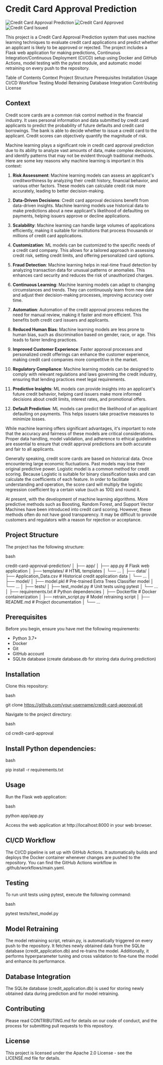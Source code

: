# Credit Card Approval Prediction

![Credit Card Approval Prediction](https://th.bing.com/th/id/OIP.6HyOVBe3qnbodDgymUuTVgHaDW?pid=ImgDet&rs=1)
![Credit Card Approved](https://cdn.gobankingrates.com/wp-content/uploads/2016/07/istock_21970466_large-2.jpg)
![Credit Card Issued](https://miro.medium.com/max/1200/1*oLsdDr8xP3h2j66YFXyMXQ.jpeg)

This project is a Credit Card Approval Prediction system that uses machine learning techniques to evaluate credit card applications and predict whether an applicant is likely to be approved or rejected. The project includes a Flask web application for making predictions, Continuous Integration/Continuous Deployment (CI/CD) setup using Docker and GitHub Actions, model testing with the pytest module, and automatic model retraining on every push to the repository.

Table of Contents
Context
Project Structure
Prerequisites
Installation
Usage
CI/CD Workflow
Testing
Model Retraining
Database Integration
Contributing
License

## Context

Credit score cards are a common risk control method in the financial industry. It uses personal information and data submitted by credit card applicants to predict the probability of future defaults and credit card borrowings. The bank is able to decide whether to issue a credit card to the applicant. Credit scores can objectively quantify the magnitude of risk.

Machine learning plays a significant role in credit card approval prediction due to its ability to analyze vast amounts of data, make complex decisions, and identify patterns that may not be evident through traditional methods. Here are some key reasons why machine learning is important in this context:

1. **Risk Assessment**: Machine learning models can assess an applicant's creditworthiness by analyzing their credit history, financial behavior, and various other factors. These models can calculate credit risk more accurately, leading to better decision-making.

2. **Data-Driven Decisions**: Credit card approval decisions benefit from data-driven insights. Machine learning models use historical data to make predictions about a new applicant's likelihood of defaulting on payments, helping issuers approve or decline applications.

3. **Scalability**: Machine learning can handle large volumes of applications efficiently, making it suitable for institutions that process thousands or millions of credit card applications.

4. **Customization**: ML models can be customized to the specific needs of a credit card company. This allows for a tailored approach in assessing credit risk, setting credit limits, and offering personalized card options.

5. **Fraud Detection**: Machine learning helps in real-time fraud detection by analyzing transaction data for unusual patterns or anomalies. This enhances card security and reduces the risk of unauthorized charges.

6. **Continuous Learning**: Machine learning models can adapt to changing circumstances and trends. They can continuously learn from new data and adjust their decision-making processes, improving accuracy over time.

7. **Automation**: Automation of the credit approval process reduces the need for manual review, making it faster and more efficient. This benefits both credit card issuers and applicants.

8. **Reduced Human Bias**: Machine learning models are less prone to human bias, such as discrimination based on gender, race, or age. This leads to fairer lending practices.

9. **Improved Customer Experience**: Faster approval processes and personalized credit offerings can enhance the customer experience, making credit card companies more competitive in the market.

10. **Regulatory Compliance**: Machine learning models can be designed to comply with relevant regulations and laws governing the credit industry, ensuring that lending practices meet legal requirements.

11. **Predictive Insights**: ML models can provide insights into an applicant's future credit behavior, helping card issuers make more informed decisions about credit limits, interest rates, and promotional offers.

12. **Default Prediction**: ML models can predict the likelihood of an applicant defaulting on payments. This helps issuers take proactive measures to minimize losses.

While machine learning offers significant advantages, it's important to note that the accuracy and fairness of these models are critical considerations. Proper data handling, model validation, and adherence to ethical guidelines are essential to ensure that credit approval predictions are both accurate and fair to all applicants.
 
Generally speaking, credit score cards are based on historical data. Once encountering large economic fluctuations. Past models may lose their original predictive power. Logistic model is a common method for credit scoring. Because Logistic is suitable for binary classification tasks and can calculate the coefficients of each feature. In order to facilitate understanding and operation, the score card will multiply the logistic regression coefficient by a certain value (such as 100) and round it.
 
At present, with the development of machine learning algorithms. More predictive methods such as Boosting, Random Forest, and Support Vector Machines have been introduced into credit card scoring. However, these methods often do not have good transparency. It may be difficult to provide customers and regulators with a reason for rejection or acceptance.

## Project Structure

The project has the following structure:

bash

credit-card-approval-prediction/
│
├── app/
│   ├── app.py                # Flask web application
│   ├── templates/            # HTML templates
│   └── ...
│
├── data/
│   ├── Application_Data.csv       # Historical credit application data
│   └── ...
│
├── model/
│   ├── model.pkl             # Pre-trained Extra Trees Classifier model
│   └── ...
│
├── tests/
│   ├── test_model.py         # Unit tests using pytest
│   └── ...
│
├── requirements.txt         # Python dependencies
│
├── Dockerfile               # Docker containerization
│
├── retrain_script.py        # Model retraining script
│
├── README.md                # Project documentation
│
└── ...

## Prerequisites

Before you begin, ensure you have met the following requirements:

<ul>
    <li>Python 3.7+</li>
    <li>Docker</li>
    <li>Git</li>
    <li>GitHub account</li>
    <li>SQLite database (create database.db for storing data during prediction)</li>
</ul>

## Installation

Clone this repository:

bash

git clone https://github.com/your-username/credit-card-approval.git

Navigate to the project directory:

bash

cd credit-card-approval

## Install Python dependencies:

bash

pip install -r requirements.txt

## Usage

Run the Flask web application:

bash

python app/app.py

Access the web application at http://localhost:8000 in your web browser.

## CI/CD Workflow

The CI/CD pipeline is set up with GitHub Actions. It automatically builds and deploys the Docker container whenever changes are pushed to the repository. You can find the GitHub Actions workflow in .github/workflows/main.yaml.

## Testing

To run unit tests using pytest, execute the following command:

bash

pytest tests/test_model.py

## Model Retraining

The model retraining script, retrain.py, is automatically triggered on every push to the repository. It fetches newly obtained data from the SQLite database (credit_application.db) and re-trains the model. Additionally, it performs hyperparameter tuning and cross validation to fine-tune the model and enhance its performance.

## Database Integration

The SQLite database (credit_application.db) is used for storing newly obtained data during prediction and for model retraining.

## Contributing

Please read CONTRIBUTING.md for details on our code of conduct, and the process for submitting pull requests to this repository.

## License

This project is licensed under the Apache 2.0 License - see the LICENSE.md file for details.

